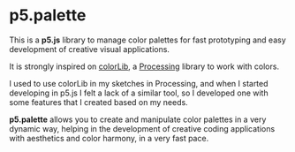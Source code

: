 # p5.palette

This is a **p5.js** library to manage color palettes for fast prototyping and easy development of creative visual applications.

It is strongly inspired on [colorLib](https://github.com/vormplus/colorLib), a [Processing](https://processing.org/) library to work with colors. 

I used to use colorLib in my sketches in Processing, and when I started developing in p5.js I felt a lack of a similar tool, so I developed one with some features that I created based on my needs.

**p5.palette** allows you to create and manipulate color palettes in a very dynamic way, helping in the development of creative coding applications with aesthetics and color harmony, in a very fast pace.
